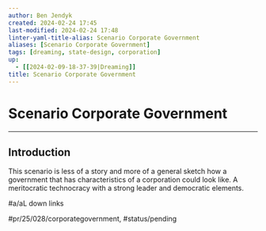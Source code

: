 ```yaml
---
author: Ben Jendyk
created: 2024-02-24 17:45
last-modified: 2024-02-24 17:48
linter-yaml-title-alias: Scenario Corporate Government
aliases: [Scenario Corporate Government]
tags: [dreaming, state-design, corporation]
up:
  - [[2024-02-09-18-37-39|Dreaming]]
title: Scenario Corporate Government
---
```


# Scenario Corporate Government

--- 

## Introduction

This scenario is less of a story and more of a general sketch how a government that has characteristics of a corporation could look like. A meritocratic technocracy with a strong leader and democratic elements.

#a/aL  down links

#pr/25/028/corporategovernment, #status/pending